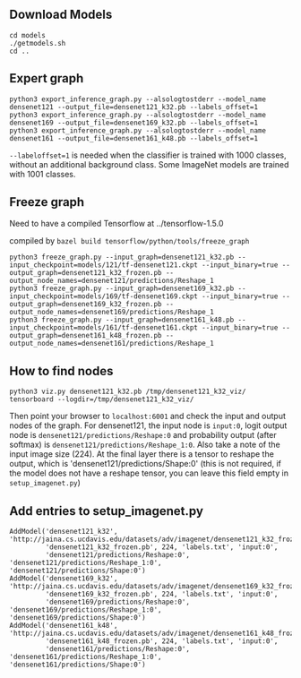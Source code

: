 Download Models
--------------

```
cd models
./getmodels.sh
cd ..
```

Expert graph
--------------

```
python3 export_inference_graph.py --alsologtostderr --model_name densenet121 --output_file=densenet121_k32.pb --labels_offset=1
python3 export_inference_graph.py --alsologtostderr --model_name densenet169 --output_file=densenet169_k32.pb --labels_offset=1
python3 export_inference_graph.py --alsologtostderr --model_name densenet161 --output_file=densenet161_k48.pb --labels_offset=1
```

`--labeloffset=1` is needed when the classifier is trained with 1000 classes,
without an additional background class. Some ImageNet models are trained with
1001 classes.

Freeze graph
---------------

Need to have a compiled Tensorflow at ../tensorflow-1.5.0

compiled by `bazel build tensorflow/python/tools/freeze_graph`

```
python3 freeze_graph.py --input_graph=densenet121_k32.pb --input_checkpoint=models/121/tf-densenet121.ckpt --input_binary=true --output_graph=densenet121_k32_frozen.pb --output_node_names=densenet121/predictions/Reshape_1
python3 freeze_graph.py --input_graph=densenet169_k32.pb --input_checkpoint=models/169/tf-densenet169.ckpt --input_binary=true --output_graph=densenet169_k32_frozen.pb --output_node_names=densenet169/predictions/Reshape_1
python3 freeze_graph.py --input_graph=densenet161_k48.pb --input_checkpoint=models/161/tf-densenet161.ckpt --input_binary=true --output_graph=densenet161_k48_frozen.pb --output_node_names=densenet161/predictions/Reshape_1
```

How to find nodes
-----------------

```
python3 viz.py densenet121_k32.pb /tmp/densenet121_k32_viz/
tensorboard --logdir=/tmp/densenet121_k32_viz/
```

Then point your browser to `localhost:6001` and check the input and output
nodes of the graph.  For densenet121, the input node is `input:0`, logit output
node is `densenet121/predictions/Reshape:0` and probability output (after
softmax) is `densenet121/predictions/Reshape_1:0`. Also take a note of the
input image size (224). At the final layer there is a tensor to reshape the
output, which is 'densenet121/predictions/Shape:0' (this is not required, if
the model does not have a reshape tensor, you can leave this field empty in
`setup_imagenet.py`)


Add entries to setup\_imagenet.py
----------------

```
AddModel('densenet121_k32', 'http://jaina.cs.ucdavis.edu/datasets/adv/imagenet/densenet121_k32_frozen.pb', 
         'densenet121_k32_frozen.pb', 224, 'labels.txt', 'input:0',                        
         'densenet121/predictions/Reshape:0', 'densenet121/predictions/Reshape_1:0', 'densenet121/predictions/Shape:0') 
AddModel('densenet169_k32', 'http://jaina.cs.ucdavis.edu/datasets/adv/imagenet/densenet169_k32_frozen.pb', 
         'densenet169_k32_frozen.pb', 224, 'labels.txt', 'input:0',
         'densenet169/predictions/Reshape:0', 'densenet169/predictions/Reshape_1:0', 'densenet169/predictions/Shape:0')
AddModel('densenet161_k48', 'http://jaina.cs.ucdavis.edu/datasets/adv/imagenet/densenet161_k48_frozen.pb', 
         'densenet161_k48_frozen.pb', 224, 'labels.txt', 'input:0', 
         'densenet161/predictions/Reshape:0', 'densenet161/predictions/Reshape_1:0', 'densenet161/predictions/Shape:0') 
```

